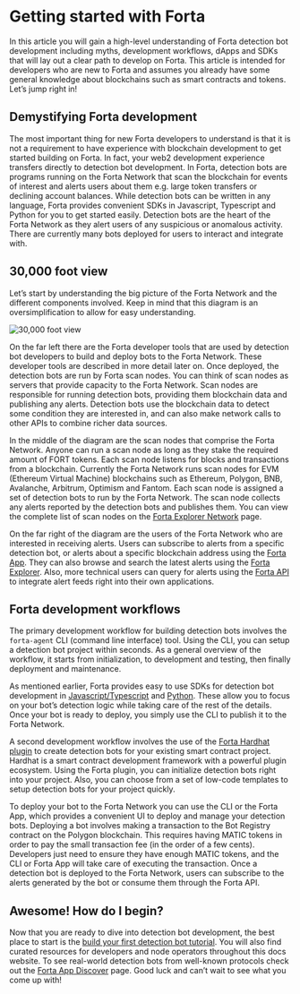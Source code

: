 # Getting started with Forta

In this article you will gain a high-level understanding of Forta detection bot development including myths, development workflows, dApps and SDKs that will lay out a clear path to develop on Forta. This article is intended for developers who are new to Forta and assumes you already have some general knowledge about blockchains such as smart contracts and tokens. Let’s jump right in!

## Demystifying Forta development

The most important thing for new Forta developers to understand is that it is not a requirement to have experience with blockchain development to get started building on Forta. In fact, your web2 development experience transfers directly to detection bot development. In Forta, detection bots are programs running on the Forta Network that scan the blockchain for events of interest and alerts users about them e.g. large token transfers or declining account balances. While detection bots can be written in any language, Forta provides convenient SDKs in Javascript, Typescript and Python for you to get started easily. Detection bots are the heart of the Forta Network as they alert users of any suspicious or anomalous activity. There are currently many bots deployed for users to interact and integrate with.

## 30,000 foot view

Let’s start by understanding the big picture of the Forta Network and the different components involved. Keep in mind that this diagram is an oversimplification to allow for easy understanding.

![30,000 foot view](fortahighlevel.png)

On the far left there are the Forta developer tools that are used by detection bot developers to build and deploy bots to the Forta Network. These developer tools are described in more detail later on. Once deployed, the detection bots are run by Forta scan nodes. You can think of scan nodes as servers that provide capacity to the Forta Network. Scan nodes are responsible for running detection bots, providing them blockchain data and publishing any alerts. Detection bots use the blockchain data to detect some condition they are interested in, and can also make network calls to other APIs to combine richer data sources.

In the middle of the diagram are the scan nodes that comprise the Forta Network. Anyone can run a scan node as long as they stake the required amount of FORT tokens. Each scan node listens for blocks and transactions from a blockchain. Currently the Forta Network runs scan nodes for EVM (Ethereum Virtual Machine) blockchains such as Ethereum, Polygon, BNB, Avalanche, Arbitrum, Optimism and Fantom. Each scan node is assigned a set of detection bots to run by the Forta Network. The scan node collects any alerts reported by the detection bots and publishes them. You can view the complete list of scan nodes on the [Forta Explorer Network](https://explorer.forta.network/network) page.

On the far right of the diagram are the users of the Forta Network who are interested in receiving alerts. Users can subscribe to alerts from a specific detection bot, or alerts about a specific blockchain address using the [Forta App](https://app.forta.network/). They can also browse and search the latest alerts using the [Forta Explorer](https://explorer.forta.network). Also, more technical users can query for alerts using the [Forta API](authentication.md) to integrate alert feeds right into their own applications.

## Forta development workflows

The primary development workflow for building detection bots involves the `forta-agent` CLI (command line interface) tool. Using the CLI, you can setup a detection bot project within seconds. As a general overview of the workflow, it starts from initialization, to development and testing, then finally deployment and maintenance.

As mentioned earlier, Forta provides easy to use SDKs for detection bot development in [Javascript/Typescript](https://www.npmjs.com/package/forta-agent) and [Python](https://pypi.org/project/forta-agent/). These allow you to focus on your bot’s detection logic while taking care of the rest of the details. Once your bot is ready to deploy, you simply use the CLI to publish it to the Forta Network.

A second development workflow involves the use of the [Forta Hardhat plugin](https://www.npmjs.com/package/hardhat-forta) to create detection bots for your existing smart contract project. Hardhat is a smart contract development framework with a powerful plugin ecosystem. Using the Forta plugin, you can initialize detection bots right into your project. Also, you can choose from a set of low-code templates to setup detection bots for your project quickly.

To deploy your bot to the Forta Network you can use the CLI or the Forta App, which provides a convenient UI to deploy and manage your detection bots. Deploying a bot involves making a transaction to the Bot Registry contract on the Polygon blockchain. This requires having MATIC tokens in order to pay the small transaction fee (in the order of a few cents). Developers just need to ensure they have enough MATIC tokens, and the CLI or Forta App will take care of executing the transaction. Once a detection bot is deployed to the Forta Network, users can subscribe to the alerts generated by the bot or consume them through the Forta API.

## Awesome! How do I begin?

Now that you are ready to dive into detection bot development, the best place to start is the [build your first detection bot tutorial](quickstart.md). You will also find curated resources for developers and node operators throughout this docs website. To see real-world detection bots from well-known protocols check out the [Forta App Discover](https://app.forta.network/) page. Good luck and can’t wait to see what you come up with!
